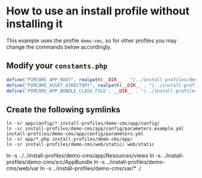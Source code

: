 
# How to use an install profile without installing it

This example uses the profile `demo-cms`, so for other profiles you may change the commands below accordingly. 

## Modify your `constants.php`
```php
define("PIMCORE_APP_ROOT", realpath(__DIR__ . "/../install-profiles/demo-cms/app"));
define("PIMCORE_ASSET_DIRECTORY", realpath(__DIR__ . "/../install-profiles/demo-cms/web/var/assets"));
define('PIMCORE_APP_BUNDLE_CLASS_FILE', __DIR__ . "/../install-profiles/demo-cms/src/AppBundle/AppBundle.php");
```

## Create the following symlinks
```
ln -sr app/config/* install-profiles/demo-cms/app/config/
ln -sr install-profiles/demo-cms/app/config/parameters.example.yml install-profiles/demo-cms/app/config/parameters.yml
ln -sr app/*.php install-profiles/demo-cms/app/
ln -sr install-profiles/demo-cms/web/static/ web/static
```



ln -s ../../install-profiles/demo-cms/app/Resources/views
ln -s ../install-profiles/demo-cms/src/AppBundle
ln -s ../install-profiles/demo-cms/web/var
ln -s ../install-profiles/demo-cms/var/* ./

